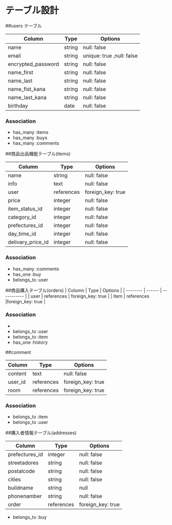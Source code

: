 # テーブル設計


##users テーブル

| Column   | Type   | Options     |
| -------- | ------ | ----------- |
| name     | string | null: false |
| email    | string | unique: true ,null: false|
| encrypted_password| string | null: false |
| name_first| string| null: false |
| name_last | string| null: false |
| name_fist_kana| string | null: false |
| name_last_kana| string | null: false |
| birthday | date   | null: false |
### Association

- has_many :items
- has_many :buys
- has_many :comments




##商品出品機能テーブル(items)

| Column   | Type   | Options     |
| -------- | ------ | ----------- |
| name     | string | null: false |
| info     | text   |null: false  |
| user     | references | foreign_key: true |
| price    | integer| null: false |
| item_status_id| integer |null: false  |
| category_id | integer | null: false |
| prefectures_id| integer| null: false |
| day_time_id | integer| null: false|
| delivary_price_id | integer | null: false|

### Association

- has_many :comments
- has_one :buy
- belongs_to :user


##商品購入テーブル(orders)
| Column   | Type   | Options     |
| -------- | ------ | ----------- |
| user     | references | foreign_key: true |
| item     | references  |foreign_key: true  |

### Association

- 
- belongs_to :user
- belongs_to :item
- has_one   :history

##comment

| Column   | Type   | Options     |
| -------- | ------ | ----------- |
| content  | text   | null: false |
| user_id  | references  | foreign_key: true |
| room     | references  |foreign_key: true  |

### Association

- belongs_to :item
- belongs_to :user

##購入者情報テーブル(addresses)

| Column          | Type     | Options     |
| --------        | ------   | ----------- |
| prefectures_id  | integer  | null: false | #都道府県#
| streetadores    | string   | null: false | #住所#
| postalcode      | string   | null: false | #郵便番号#
| cities          | string   | null: false | #市町村#
| buildname       | string   | null        | #建物の名前#
| phonenamber     | string   | null: false | #電話番号#
| order           | references  | foreign_key: true |

-  belongs_to :buy


